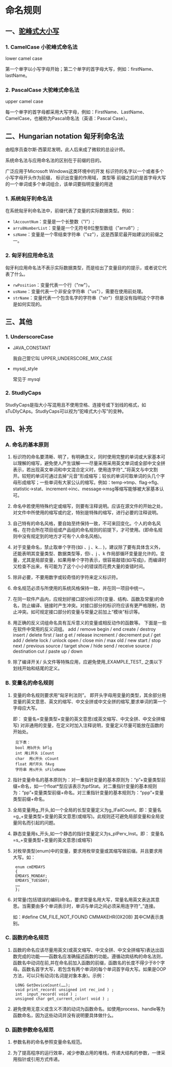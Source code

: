 # 命名规则

## 一、[驼峰式大小写][1]

[1]:https://docs.microsoft.com/zh-cn/dotnet/standard/design-guidelines/capitalization-conventions

### 1. CamelCase 小驼峰式命名法

lower camel case

第一个单字以小写字母开始；第二个单字的首字母大写，例如：firstName、lastName。

### 2. PascalCase 大驼峰式命名法

upper camel case

每一个单字的首字母都采用大写字母，例如：FirstName、LastName、CamelCase，也被称为Pascal命名法（英语：Pascal Case）。

## 二、Hungarian notation 匈牙利命名法

由程序员查尔斯·西蒙尼发明，此人后来成了微软的总设计师。

系统命名法与应用命名法的区别在于前缀的目的。

广泛应用于Microsoft Windows这类环境中的开发
标识符的名字以一个或者多个小写字母开头作为前缀， 标识出变量的作用域， 类型等
前缀之后的是首字母大写的一个单词或多个单词组合，该单词要指明变量的用途

### 1. 系统匈牙利命名法

在系统匈牙利命名法中，前缀代表了变量的实际数据类型。例如：

- `lAccountNum`：变量是一个长整数（"l"）;
- `arru8NumberList`：变量是一个无符号8位整型数组（"arru8"）;
- `szName`：变量是一个零结束字符串（"sz"），这是西蒙尼最开始建议的前缀之一。

### 2. 匈牙利应用命名法

匈牙利应用命名法不表示实际数据类型，而是给出了变量目的的提示，或者说它代表了什么。

- `rwPosition`：变量代表一个行（"rw"）。
- `usName`：变量代表一个非安全字符串（"us"），需要在使用前处理。
- `strName`：变量代表一个包含名字的字符串（"str"）但是没有指明这个字符串是如何实现的。

## 三、其他

### 1. UnderscoreCase

- JAVA_CONSTANT

    我自己管它叫 UPPER_UNDERSCORE_MIX_CASE

- mysql_style

    常见于 mysql

### 2. StudlyCaps

StudlyCaps是指大小写混用且不使用空格、连接号或下划线的格式，如sTuDlyCAps。StudlyCaps可以视为“驼峰式大小写”的变种。

## 四、补充

### A. 命名的基本原则

1. 标识符的命名要清晰、明了，有明确含义，同时使用完整的单词或大家基本可以理解的缩写，避免使人产生误解——尽量采用采用英文单词或全部中文全拼表示，若出现英文单词和中文混合定义时，使用连字符“_”将英文与中文割开。较短的单词可通过去掉“元音”形成缩写；较长的单词可取单词的头几个字母形成缩写；一些单词有大家公认的缩写。例如：temp->tmp、flag->flg、statistic->stat、increment->inc、message->msg等缩写能够被大家基本认可。

1. 命名中若使用特殊约定或缩写，则要有注释说明。应该在源文件的开始之处，对文件中所使用的缩写或约定，特别是特殊的缩写，进行必要的注释说明。

1. 自己特有的命名风格，要自始至终保持一致，不可来回变化。个人的命名风格，在符合所在项目组或产品组的命名规则的前提下，才可使用。(即命名规则中没有规定到的地方才可有个人命名风格)。

1. 对于变量命名，禁止取单个字符(如i 、j 、k... )，建议除了要有具体含义外，还能表明其变量类型、数据类型等，但i 、j 、k 作局部循环变量是允许的。变量，尤其是局部变量，如果用单个字符表示，很容易敲错(如i写成j)，而编译时又检查不出来，有可能为了这个小小的错误而花费大量的查错时间。

1. 除非必要，不要用数字或较奇怪的字符来定义标识符。

1. 命名规范必须与所使用的系统风格保持一致，并在同一项目中统一。

1. 在同一软件产品内，应规划好接口部分标识符(变量、结构、函数及常量)的命名，防止编译、链接时产生冲突。对接口部分的标识符应该有更严格限制，防止冲突。如可规定接口部分的变量与常量之前加上“模块”标识等。

1. 用正确的反义词组命名具有互斥意义的变量或相反动作的函数等。
下面是一些在软件中常用的反义词组。
add / remove       begin / end        create / destroy
insert / delete       first / last         g et / release
increment / decrement                 put / get
add / delete         lock / unlock      open / close
min / max          old / new         start / stop
next / previous      source / target     show / hide
send / receive       source / destination
cut / paste          up / down

1. 除了编译开关/ 头文件等特殊应用，应避免使用_EXAMPLE_TEST_ 之类以下划线开始和结尾的定义。

### B. 变量名的命名规则

1. 变量的命名规则要求用“匈牙利法则”。
即开头字母用变量的类型，其余部分用变量的英文意思、英文的缩写、中文全拼或中文全拼的缩写,要求单词的第一个字母应大写。

    即： 变量名=变量类型+变量的英文意思(或英文缩写、中文全拼、中文全拼缩写)
    对非通用的变量，在定义时加入注释说明，变量定义尽量可能放在函数的开始处。

        见下表：
        bool 用b开头 bFlg
        int 用i开头 iCount
        char  用c开头 cCount
        float 用f开头 fAvg
        字符串 用s开头 sFileName

1. 指针变量命名的基本原则为：对一重指针变量的基本原则为：“p”+变量类型前缀+命名，如一个float*型应该表示为pfStat。对二重指针变量的基本规则为：“pp”+变量类型前缀+命名。对三重指针变量的基本规则为：“ppp”+变量类型前缀+命名。

1. 全局变量用g_开头,如一个全局的长型变量定义为g_lFailCount。即：变量名=g_+变量类型+变量的英文意思(或缩写)。此规则还可避免局部变量和全局变量同名而引起的问题。

1. 静态变量用s_开头,如一个静态的指针变量定义为s_plPerv_Inst。即： 变量名=s_+变量类型+变量的英文意思(或缩写)

1. 对枚举类型(enum)中的变量，要求用枚举变量或其缩写做前缀。并且要求用大写。如：

        enum cmEMDAYS
        {
        EMDAYS_MONDAY;
        EMDAYS_TUESDAY;
        ……
        };

1. 对常量(包括错误的编码)命名，要求常量名用大写，常量名用英文表达其意思。当需要由多个单词表示时，单词与单词之间必须采用连字符“_”连接。

    如：#define CM_FILE_NOT_FOUND CMMAKEHR(0X20B) 其中CM表示类别。

### C. 函数的命名规范

1. 函数的命名应该尽量用英文(或英文缩写、中文全拼、中文全拼缩写)表达出函数完成的功能——函数名应准确描述函数的功能。遵循动宾结构的命名法则，函数名中动词在前,并在命名前加入函数的前缀，函数名的长度不得少于8个字母。函数名首字大写，若包含有两个单词的每个单词首字母大写。如果是OOP 方法，可以只有动词(名词是对象本身)。示例：

        LONG GetDeviceCount(……);
        void print_record( unsigned int rec_ind ) ;
        int  input_record( void ) ;
        unsigned char get_current_color( void ) ;

1. 避免使用无意义或含义不清的动词为函数命名。如使用process、handle等为函数命名，因为这些动词并没有说明要具体做什么。

### D. 函数参数命名规范

1. 参数名称的命名参照变量命名规范。

2. 为了提高程序的运行效率，减少参数占用的堆栈，传递大结构的参数，一律采用指针或引用方式传递。
